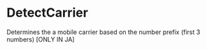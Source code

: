 # DetectCarrier
Determines the a mobile carrier based on the number prefix (first 3 numbers) [ONLY IN JA]
